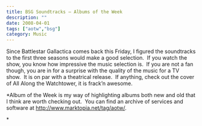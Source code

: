 ```yaml
---
title: BSG Soundtracks – Albums of the Week
description: ""
date: 2008-04-01
tags: ["aotw","bsg"]
category: Music
---
```



<p>Since Battlestar Gallactica comes back this Friday, I figured the soundtracks to the first three seasons would make a good selection.&nbsp; If you watch the show, you know how impressive the music selection is.&nbsp; If you are not a fan though, you are in for a surprise with the quality of the music for a TV show.&nbsp; It is on par with a theatrical release.&nbsp; If anything, check out the cover of All Along the Watchtower, it is frack’n awesome.</p>

<p>*Album of the Week is my way of highlighting albums both new and old that I think are worth checking out.&nbsp; You can find an archive of services and software at <a href="https://web.archive.org/web/20131211172857/http://www.marktopia.net/tag/aotw">http://www.marktopia.net/tag/aotw/</a>.<br>

*</p>

